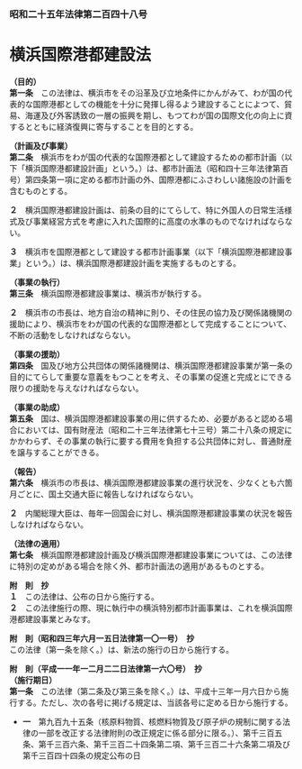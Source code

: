 ### 昭和二十五年法律第二百四十八号  
# 横浜国際港都建設法  
  
**（目的）**  
**第一条**　この法律は、横浜市をその沿革及び立地条件にかんがみて、わが国の代表的な国際港都としての機能を十分に発揮し得るよう建設することによつて、貿易、海運及び外客誘致の一層の振興を期し、もつてわが国の国際文化の向上に資するとともに経済復興に寄与することを目的とする。  
  
**（計画及び事業）**  
**第二条**　横浜市をわが国の代表的な国際港都として建設するための都市計画（以下「横浜国際港都建設計画」という。）は、都市計画法（昭和四十三年法律第百号）第四条第一項に定める都市計画の外、国際港都にふさわしい諸施設の計画を含むものとする。  
  
**２**　横浜国際港都建設計画は、前条の目的にてらして、特に外国人の日常生活様式及び事業経営方式を考慮に入れた国際的に高度の水準のものでなければならない。  
  
**３**　横浜市を国際港都として建設する都市計画事業（以下「横浜国際港都建設事業」という。）は、横浜国際港都建設計画を実施するものとする。  
  
**（事業の執行）**  
**第三条**　横浜国際港都建設事業は、横浜市が執行する。  
  
**２**　横浜市の市長は、地方自治の精神に則り、その住民の協力及び関係諸機関の援助により、横浜市をわが国の代表的な国際港都として完成することについて、不断の活動をしなければならない。  
  
**（事業の援助）**  
**第四条**　国及び地方公共団体の関係諸機関は、横浜国際港都建設事業が第一条の目的にてらして重要な意義をもつことを考え、その事業の促進と完成とにできる限りの援助を与えなければならない。  
  
**（事業の助成）**  
**第五条**　国は、横浜国際港都建設事業の用に供するため、必要があると認める場合においては、国有財産法（昭和二十三年法律第七十三号）第二十八条の規定にかかわらず、その事業の執行に要する費用を負担する公共団体に対し、普通財産を譲与することができる。  
  
**（報告）**  
**第六条**　横浜市の市長は、横浜国際港都建設事業の進行状況を、少なくとも六箇月ごとに、国土交通大臣に報告しなければならない。  
  
**２**　内閣総理大臣は、毎年一回国会に対し、横浜国際港都建設事業の状況を報告しなければならない。  
  
**（法律の適用）**  
**第七条**　横浜国際港都建設計画及び横浜国際港都建設事業については、この法律に特別の定めがある場合を除く外、都市計画法の適用があるものとする。  
  
**附　則　抄**  
**１**　この法律は、公布の日から施行する。  
**２**　この法律施行の際、現に執行中の横浜特別都市計画事業は、これを横浜国際港都建設事業とみなす。  
  
**附　則（昭和四三年六月一五日法律第一〇一号）　抄**  
この法律（第一条を除く。）は、新法の施行の日から施行する。  
  
**附　則（平成一一年一二月二二日法律第一六〇号）　抄**  
**（施行期日）**  
**第一条**　この法律（第二条及び第三条を除く。）は、平成十三年一月六日から施行する。ただし、次の各号に掲げる規定は、当該各号に定める日から施行する。  
* **一**　第九百九十五条（核原料物質、核燃料物質及び原子炉の規制に関する法律の一部を改正する法律附則の改正規定に係る部分に限る。）、第千三百五条、第千三百六条、第千三百二十四条第二項、第千三百二十六条第二項及び第千三百四十四条の規定公布の日  
  
